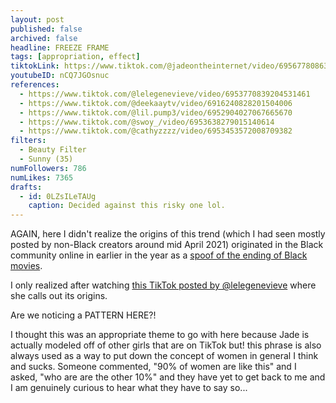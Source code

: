 ```yaml
---
layout: post
published: false
archived: false
headline: FREEZE FRAME
tags: [appropriation, effect]
tiktokLink: https://www.tiktok.com/@jadeontheinternet/video/6956778086394285318
youtubeID: nCQ7JGOsnuc
references:
  - https://www.tiktok.com/@lelegenevieve/video/6953770839204531461
  - https://www.tiktok.com/@deekaaytv/video/6916240828201504006
  - https://www.tiktok.com/@lil.pump3/video/6952904027067665670
  - https://www.tiktok.com/@swoy_/video/6953638279015140614
  - https://www.tiktok.com/@cathyzzzz/video/6953453572008709382
filters:
  - Beauty Filter
  - Sunny (35)
numFollowers: 786
numLikes: 7365
drafts: 
  - id: 0LZsILeTAUg
    caption: Decided against this risky one lol.
---
```


AGAIN, here I didn't realize the origins of this trend (which I had seen mostly posted by non-Black creators around mid April 2021) originated in the Black community online in earlier in the year as a [spoof of the ending of Black movies](https://www.dailydot.com/unclick/twista-faith-evans-hope-tiktok-trend/).

I only realized after watching [this TikTok posted by @lelegenevieve](https://www.tiktok.com/@lelegenevieve/video/6953770839204531461) where she calls out its origins.

Are we noticing a PATTERN HERE?!

I thought this was an appropriate theme to go with here because Jade is actually modeled off of other girls that are on TikTok but! this phrase is also always used as a way to put down the concept of women in general I think and sucks. Someone commented, "90% of women are like this" and I asked, "who are are the other 10%" and they have yet to get back to me and I am genuinely curious to hear what they have to say so...

